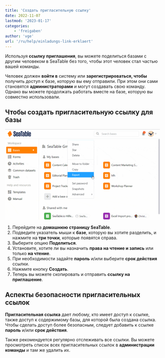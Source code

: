```yaml
---
title: 'Создать пригласительную ссылку'
date: 2022-11-07
lastmod: '2023-01-17'
categories:
    - 'freigaben'
author: 'vge'
url: '/ru/help/einladungs-link-erklaert'
---
```


Используя **ссылку приглашения**, вы можете поделиться базами с другим человеком в SeaTable без того, чтобы этот человек стал частью вашей команды.

Человек должен **войти в** систему или **зарегистрироваться, чтобы** получить доступ к базе, которую вы ему отправили. При этом они сами становятся **администраторами** и могут создавать свою команду. Однако вы можете продолжать работать вместе на базе, которую вы совместно использовали.

## Чтобы создать пригласительную ссылку для базы

![Объяснение ссылки на релиз](images/Freigabelinks-erklaert.gif)

1. Перейдите на **домашнюю страницу SeaTable**.
2. Подведите указатель мыши к **базе**, которую вы хотите разделить, и нажмите на **три точки**, которые появятся справа.
3. Выберите опцию **Поделиться**.
4. Установите, хотите ли вы назначить **права на чтение и запись** или только **на чтение**.
5. При необходимости задайте **пароль** и/или выберите **срок действия** ссылки.
6. Нажмите кнопку **Создать**.
7. Теперь вы можете скопировать и отправить **ссылку на приглашение**.

## Аспекты безопасности пригласительных ссылок

**Пригласительная ссылка** дает любому, кто имеет доступ к ссылке, также доступ к содержимому базы, для которой была создана ссылка. Чтобы сделать доступ более безопасным, следует добавить к ссылке **пароль** и/или **срок действия**.

Также рекомендуется регулярно отслеживать все ссылки. Вы можете просмотреть список всех пригласительных ссылок в **администрации команды** и там же удалить их.

